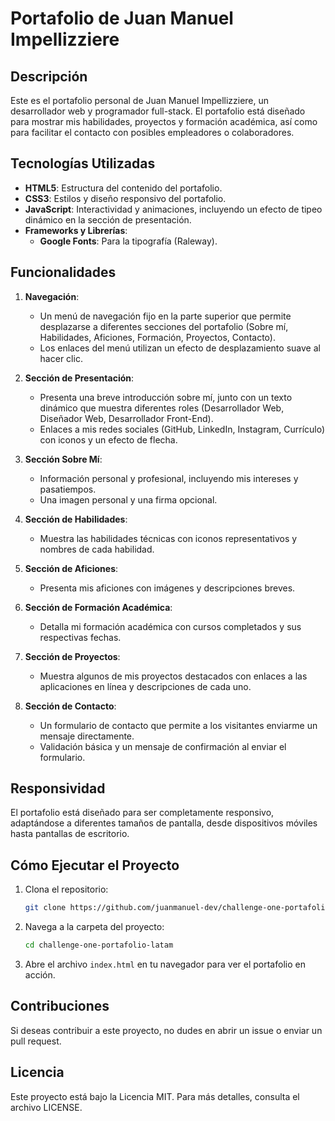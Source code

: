# Portafolio de Juan Manuel Impellizziere

## Descripción

Este es el portafolio personal de Juan Manuel Impellizziere, un desarrollador web y programador full-stack. El portafolio está diseñado para mostrar mis habilidades, proyectos y formación académica, así como para facilitar el contacto con posibles empleadores o colaboradores.

## Tecnologías Utilizadas

- **HTML5**: Estructura del contenido del portafolio.
- **CSS3**: Estilos y diseño responsivo del portafolio.
- **JavaScript**: Interactividad y animaciones, incluyendo un efecto de tipeo dinámico en la sección de presentación.
- **Frameworks y Librerías**: 
  - **Google Fonts**: Para la tipografía (Raleway).
  
## Funcionalidades

1. **Navegación**: 
   - Un menú de navegación fijo en la parte superior que permite desplazarse a diferentes secciones del portafolio (Sobre mí, Habilidades, Aficiones, Formación, Proyectos, Contacto).
   - Los enlaces del menú utilizan un efecto de desplazamiento suave al hacer clic.

2. **Sección de Presentación**:
   - Presenta una breve introducción sobre mí, junto con un texto dinámico que muestra diferentes roles (Desarrollador Web, Diseñador Web, Desarrollador Front-End).
   - Enlaces a mis redes sociales (GitHub, LinkedIn, Instagram, Currículo) con iconos y un efecto de flecha.

3. **Sección Sobre Mí**:
   - Información personal y profesional, incluyendo mis intereses y pasatiempos.
   - Una imagen personal y una firma opcional.

4. **Sección de Habilidades**:
   - Muestra las habilidades técnicas con iconos representativos y nombres de cada habilidad.

5. **Sección de Aficiones**:
   - Presenta mis aficiones con imágenes y descripciones breves.

6. **Sección de Formación Académica**:
   - Detalla mi formación académica con cursos completados y sus respectivas fechas.

7. **Sección de Proyectos**:
   - Muestra algunos de mis proyectos destacados con enlaces a las aplicaciones en línea y descripciones de cada uno.

8. **Sección de Contacto**:
   - Un formulario de contacto que permite a los visitantes enviarme un mensaje directamente.
   - Validación básica y un mensaje de confirmación al enviar el formulario.

## Responsividad

El portafolio está diseñado para ser completamente responsivo, adaptándose a diferentes tamaños de pantalla, desde dispositivos móviles hasta pantallas de escritorio.

## Cómo Ejecutar el Proyecto

1. Clona el repositorio:
   ```bash
   git clone https://github.com/juanmanuel-dev/challenge-one-portafolio-latam.git
   ```

2. Navega a la carpeta del proyecto:
   ```bash
   cd challenge-one-portafolio-latam
   ```

3. Abre el archivo `index.html` en tu navegador para ver el portafolio en acción.

## Contribuciones

Si deseas contribuir a este proyecto, no dudes en abrir un issue o enviar un pull request.

## Licencia

Este proyecto está bajo la Licencia MIT. Para más detalles, consulta el archivo LICENSE.
